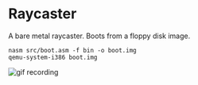 Raycaster
=========

A bare metal raycaster. Boots from a floppy disk image.

    nasm src/boot.asm -f bin -o boot.img
    qemu-system-i386 boot.img


![gif recording](rec.gif)
